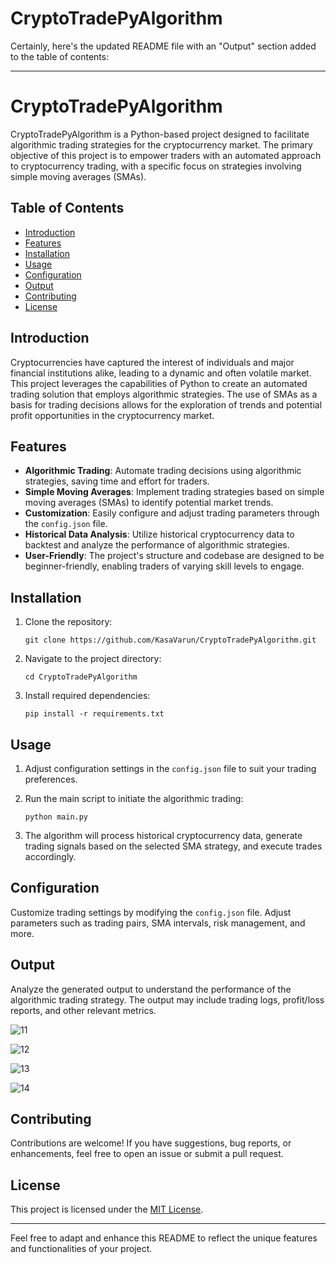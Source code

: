 # CryptoTradePyAlgorithm

Certainly, here's the updated README file with an "Output" section added to the table of contents:

---

# CryptoTradePyAlgorithm

CryptoTradePyAlgorithm is a Python-based project designed to facilitate algorithmic trading strategies for the cryptocurrency market. The primary objective of this project is to empower traders with an automated approach to cryptocurrency trading, with a specific focus on strategies involving simple moving averages (SMAs).

## Table of Contents

- [Introduction](#introduction)
- [Features](#features)
- [Installation](#installation)
- [Usage](#usage)
- [Configuration](#configuration)
- [Output](#output)
- [Contributing](#contributing)
- [License](#license)

## Introduction

Cryptocurrencies have captured the interest of individuals and major financial institutions alike, leading to a dynamic and often volatile market. This project leverages the capabilities of Python to create an automated trading solution that employs algorithmic strategies. The use of SMAs as a basis for trading decisions allows for the exploration of trends and potential profit opportunities in the cryptocurrency market.

## Features

- **Algorithmic Trading**: Automate trading decisions using algorithmic strategies, saving time and effort for traders.
- **Simple Moving Averages**: Implement trading strategies based on simple moving averages (SMAs) to identify potential market trends.
- **Customization**: Easily configure and adjust trading parameters through the `config.json` file.
- **Historical Data Analysis**: Utilize historical cryptocurrency data to backtest and analyze the performance of algorithmic strategies.
- **User-Friendly**: The project's structure and codebase are designed to be beginner-friendly, enabling traders of varying skill levels to engage.

## Installation

1. Clone the repository:

   ```
   git clone https://github.com/KasaVarun/CryptoTradePyAlgorithm.git
   ```

2. Navigate to the project directory:

   ```
   cd CryptoTradePyAlgorithm
   ```

3. Install required dependencies:

   ```
   pip install -r requirements.txt
   ```

## Usage

1. Adjust configuration settings in the `config.json` file to suit your trading preferences.

2. Run the main script to initiate the algorithmic trading:

   ```
   python main.py
   ```

3. The algorithm will process historical cryptocurrency data, generate trading signals based on the selected SMA strategy, and execute trades accordingly.

## Configuration

Customize trading settings by modifying the `config.json` file. Adjust parameters such as trading pairs, SMA intervals, risk management, and more.

## Output

Analyze the generated output to understand the performance of the algorithmic trading strategy. The output may include trading logs, profit/loss reports, and other relevant metrics.

![11](https://github.com/KasaVarun/CryptoTradePyAlgorithm/assets/68395933/85959c43-1b94-4626-ab63-2d44796acfef)

![12](https://github.com/KasaVarun/CryptoTradePyAlgorithm/assets/68395933/bcd02e75-f096-4a93-a625-b79e8b17ee26)

![13](https://github.com/KasaVarun/CryptoTradePyAlgorithm/assets/68395933/4efbb650-6d61-4417-936a-79353b6378bd)

![14](https://github.com/KasaVarun/CryptoTradePyAlgorithm/assets/68395933/7ee2e15c-1732-40ca-b48e-35fdff75ade2)

## Contributing

Contributions are welcome! If you have suggestions, bug reports, or enhancements, feel free to open an issue or submit a pull request.

## License

This project is licensed under the [MIT License](LICENSE).

---

Feel free to adapt and enhance this README to reflect the unique features and functionalities of your project.
